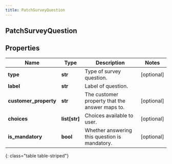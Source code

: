 ```yaml
---
title: PatchSurveyQuestion
---
```

## PatchSurveyQuestion

## Properties

|Name | Type | Description | Notes|
|------------ | ------------- | ------------- | -------------|
| **type** | **str** | Type of survey question. | [optional] |
| **label** | **str** | Label of question. | |
| **customer_property** | **str** | The customer property that the answer maps to. | [optional] |
| **choices** | **list[str]** | Choices available to user. | [optional] |
| **is_mandatory** | **bool** | Whether answering this question is mandatory. | [optional] |
{: class="table table-striped"}


